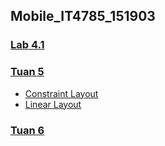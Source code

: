 ## Mobile_IT4785_151903
### <a href = "https://github.com/DannyP4/Mobile_IT4785_151903/tree/main/Lab%204.1/app/src/main"><u>Lab 4.1</u></a>
### <a href = "https://github.com/DannyP4/Mobile_IT4785_151903/tree/main/Tuan%205"><u>Tuan 5</u></a>
- <a href = "https://github.com/DannyP4/Mobile_IT4785_151903/tree/main/Tuan%205/ConstraintLayout/app/src"><u>Constraint Layout</u></a>
- <a href = "https://github.com/DannyP4/Mobile_IT4785_151903/tree/main/Tuan%205/LinearLayout/app/src/main"><u>Linear Layout</u></a>
### <a href = "https://github.com/DannyP4/Mobile_IT4785_151903/tree/main/Tuan%206/app/src/main"><u>Tuan 6</u></a>
